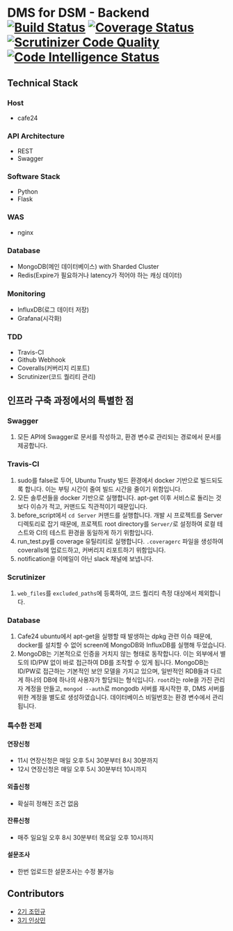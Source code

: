 # DMS for DSM - Backend [![Build Status](https://travis-ci.org/DSM-DMS/DMS-Backend.svg?branch=master)](https://travis-ci.org/DSM-DMS/DMS-Backend) [![Coverage Status](https://coveralls.io/repos/github/DSM-DMS/DMS-Backend/badge.svg?branch=master)](https://coveralls.io/github/DSM-DMS/DMS-Backend?branch=master) [![Scrutinizer Code Quality](https://scrutinizer-ci.com/g/DSM-DMS/DMS-Backend/badges/quality-score.png?b=master)](https://scrutinizer-ci.com/g/DSM-DMS/DMS-Backend/?branch=master) [![Code Intelligence Status](https://scrutinizer-ci.com/g/DSM-DMS/DMS-Backend/badges/code-intelligence.svg?b=master)](https://scrutinizer-ci.com/code-intelligence)

## Technical Stack
### Host
- cafe24
### API Architecture
- REST
- Swagger
### Software Stack
- Python
- Flask
### WAS
- nginx
### Database
- MongoDB(메인 데이터베이스) with Sharded Cluster
- Redis(Expire가 필요하거나 latency가 적어야 하는 캐싱 데이터)
### Monitoring
- InfluxDB(로그 데이터 저장)
- Grafana(시각화)
### TDD
- Travis-CI
- Github Webhook
- Coveralls(커버리지 리포트)
- Scrutinizer(코드 퀄리티 관리)

## 인프라 구축 과정에서의 특별한 점
### Swagger
1. 모든 API에 Swagger로 문서를 작성하고, 환경 변수로 관리되는 경로에서 문서를 제공합니다.
### Travis-CI
1. sudo를 false로 두어, Ubuntu Trusty 빌드 환경에서 docker 기반으로 빌드되도록 합니다. 이는 부팅 시간이 줄여 빌드 시간을 줄이기 위함입니다.
2. 모든 솔루션들을 docker 기반으로 실행합니다. apt-get 이후 서비스로 돌리는 것보다 이슈가 적고, 커맨드도 직관적이기 때문입니다.
3. before_script에서 `cd Server` 커맨드를 실행합니다. 개발 시 프로젝트를 Server 디렉토리로 잡기 때문에, 프로젝트 root directory를 `Server/`로 설정하여 로컬 테스트와 CI의 테스트 환경을 동일하게 하기 위함입니다.
4. run_test.py를 coverage 유틸리티로 실행합니다. `.coveragerc` 파일을 생성하여 coveralls에 업로드하고, 커버리지 리포트하기 위함입니다.
5. notification을 이메일이 아닌 slack 채널에 보냅니다.
### Scrutinizer
1. `web_files`를 `excluded_paths`에 등록하여, 코드 퀄리티 측정 대상에서 제외합니다.
### Database
1. Cafe24 ubuntu에서 apt-get을 실행할 때 발생하는 dpkg 관련 이슈 때문에, docker를 설치할 수 없어 screen에 MongoDB와 InfluxDB를 실행해 두었습니다.
2. MongoDB는 기본적으로 인증을 거치지 않는 형태로 동작합니다. 이는 외부에서 별도의 ID/PW 없이 바로 접근하여 DB를 조작할 수 있게 됩니다. MongoDB는 ID/PW로 접근하는 기본적인 보안 모델을 가지고 있으며, 일반적인 RDB들과 다르게 하나의 DB에 하나의 사용자가 할당되는 형식입니다. `root`라는 role을 가진 관리자 계정을 만들고, `mongod --auth`로 mongodb 서버를 재시작한 후, DMS 서버를 위한 계정을 별도로 생성하였습니다. 데이터베이스 비밀번호는 환경 변수에서 관리됩니다.

### 특수한 전제
#### 연장신청
- 11시 연장신청은 매일 오후 5시 30분부터 8시 30분까지
- 12시 연장신청은 매일 오후 5시 30분부터 10시까지
#### 외출신청
- 확실히 정해진 조건 없음
#### 잔류신청
- 매주 일요일 오후 8시 30분부터 목요일 오후 10시까지
#### 설문조사
- 한번 업로드한 설문조사는 수정 불가능

## Contributors
- <a href="https://github.com/JoMingyu">2기 조민규</a>
- <a href="https://github.com/RISMME">3기 인상민</a>
